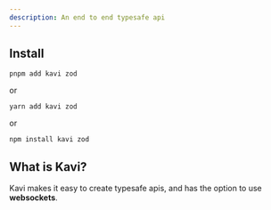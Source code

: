 ```yaml
---
description: An end to end typesafe api
---
```


## Install
```
pnpm add kavi zod
```
or
```
yarn add kavi zod
```
or
```
npm install kavi zod
```

## What is Kavi?
Kavi makes it easy to create typesafe apis, and has the option to use **websockets**. 